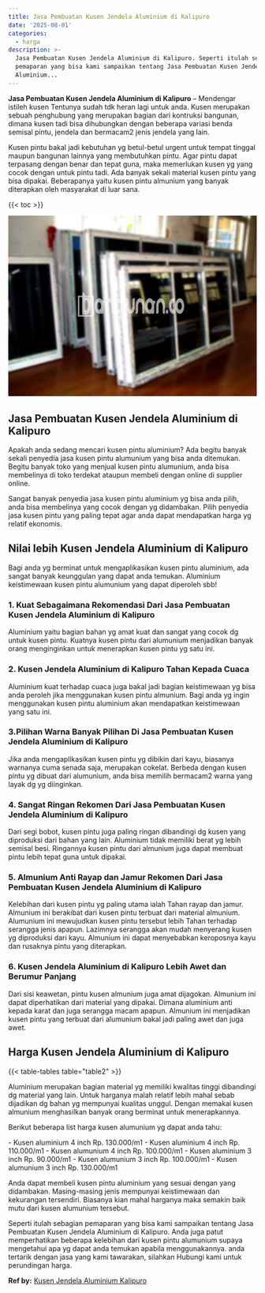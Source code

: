 ```yaml
---
title: Jasa Pembuatan Kusen Jendela Aluminium di Kalipuro
date: '2025-08-01'
categories:
  - harga
description: >-
  Jasa Pembuatan Kusen Jendela Aluminium di Kalipuro. Seperti itulah sebagian
  pemaparan yang bisa kami sampaikan tentang Jasa Pembuatan Kusen Jendela
  Aluminium...
---
```


**Jasa Pembuatan Kusen Jendela Aluminium di Kalipuro** – Mendengar istileh kusen Tentunya sudah tdk heran lagi untuk anda. Kusen merupakan sebuah penghubung yang merupakan bagian dari kontruksi bangunan, dimana kusen tadi bisa dihubungkan dengan beberapa variasi benda semisal pintu, jendela dan bermacam2 jenis jendela yang lain.

Kusen pintu bakal jadi kebutuhan yg betul-betul urgent untuk tempat tinggal maupun bangunan lainnya yang membutuhkan pintu. Agar pintu dapat terpasang dengan benar dan tepat guna, maka memerlukan kusen yg yang cocok dengan untuk pintu tadi. Ada banyak sekali material kusen pintu yang bisa dipakai. Beberapanya yaitu kusen pintu almunium yang banyak diterapkan oleh masyarakat di luar sana.

{{< toc >}}

![Jasa Pembuatan Kusen Jendela Aluminium di Kalipuro](/images/harga-kusen-jendela-alumunium-25.png)

## Jasa Pembuatan Kusen Jendela Aluminium di Kalipuro

Apakah anda sedang mencari kusen pintu aluminium? Ada begitu banyak sekali penyedia jasa kusen pintu alumunium yang bisa anda ditemukan. Begitu banyak toko yang menjual kusen pintu alumunium, anda bisa membelinya di toko terdekat ataupun membeli dengan online di supplier online.

Sangat banyak penyedia jasa kusen pintu aluminium yg bisa anda pilih, anda bisa membelinya yang cocok dengan yg didambakan. Pilih penyedia jasa kusen pintu yang paling tepat agar anda dapat mendapatkan harga yg relatif ekonomis.

## Nilai lebih Kusen Jendela Aluminium di Kalipuro

Bagi anda yg berminat untuk mengaplikasikan kusen pintu aluminium, ada sangat banyak keunggulan yang dapat anda temukan. Aluminium keistimewaan kusen pintu alumunium yang dapat diperoleh sbb!

### 1\. Kuat Sebagaimana Rekomendasi Dari Jasa Pembuatan Kusen Jendela Aluminium di Kalipuro

Aluminium yaitu bagian bahan yg amat kuat dan sangat yang cocok dg untuk kusen pintu. Kuatnya kusen pintu dari alumunium menjadikan banyak orang menginginkan untuk menerapkan kusen pintu yg satu ini.

### 2\. Kusen Jendela Aluminium di Kalipuro Tahan Kepada Cuaca

Aluminium kuat terhadap cuaca juga bakal jadi bagian keistimewaan yg bisa anda peroleh jika menggunakan kusen pintu almunium. Bagi anda yg ingin menggunakan kusen pintu aluminium akan mendapatkan keistimewaan yang satu ini.

### 3.Pilihan Warna Banyak Pilihan Di Jasa Pembuatan Kusen Jendela Aluminium di Kalipuro

Jika anda mengaplikasikan kusen pintu yg dibikin dari kayu, biasanya warnanya cuma senada saja, merupakan cokelat. Berbeda dengan kusen pintu yg dibuat dari alumunium, anda bisa memilih bermacam2 warna yang layak dg yg diinginkan.

### 4\. Sangat Ringan Rekomen Dari Jasa Pembuatan Kusen Jendela Aluminium di Kalipuro

Dari segi bobot, kusen pintu juga paling ringan dibandingi dg kusen yang diproduksi dari bahan yang lain. Aluminium tidak memiliki berat yg lebih semisal besi. Ringannya kusen pintu dari almunium juga dapat membuat pintu lebih tepat guna untuk dipakai.

### 5\. Almunium Anti Rayap dan Jamur Rekomen Dari Jasa Pembuatan Kusen Jendela Aluminium di Kalipuro

Kelebihan dari kusen pintu yg paling utama ialah Tahan rayap dan jamur. Almunium ini berakibat dari kusen pintu terbuat dari material almunium. Alumunium ini mewujudkan kusen pintu tersebut lebih Tahan terhadap serangga jenis apapun. Lazimnya serangga akan mudah menyerang kusen yg diproduksi dari kayu. Almunium ini dapat menyebabkan keroposnya kayu dan rusaknya pintu yang diterapkan.

### 6\. Kusen Jendela Aluminium di Kalipuro Lebih Awet dan Berumur Panjang

Dari sisi keawetan, pintu kusen almunium juga amat dijagokan. Almunium ini dapat diperhatikan dari material yang dipakai. Dimana aluminium anti kepada karat dan juga serangga macam apapun. Almunium ini menjadikan kusen pintu yang terbuat dari alumunium bakal jadi paling awet dan juga awet.

## Harga Kusen Jendela Aluminium di Kalipuro

{{< table-tables table="table2" >}}

Aluminium merupakan bagian material yg memiliki kwalitas tinggi dibandingi dg material yang lain. Untuk harganya malah relatif lebih mahal sebab dijadikan dg bahan yg mempunyai kualitas unggul. Dengan memakai kusen almunium menghasilkan banyak orang berminat untuk menerapkannya.

Berikut beberapa list harga kusen alumunium yg dapat anda tahu:

\- Kusen aluminium 4 inch Rp. 130.000/m1 - Kusen aluminium 4 inch Rp. 110.000/m1 - Kusen alumunium 4 inch Rp. 100.000/m1 - Kusen aluminium 3 inch Rp. 90.000/m1 - Kusen alumunium 3 inch Rp. 100.000/m1 - Kusen alumunium 3 inch Rp. 130.000/m1

Anda dapat membeli kusen pintu aluminium yang sesuai dengan yang didambakan. Masing-masing jenis mempunyai keistimewaan dan kekurangan tersendiri. Biasanya kian mahal harganya maka semakin baik mutu dari kusen alumunium tersebut.

Seperti itulah sebagian pemaparan yang bisa kami sampaikan tentang Jasa Pembuatan Kusen Jendela Aluminium di Kalipuro. Anda juga patut memperhatikan beberapa kelebihan dari kusen pintu alumunium supaya mengetahui apa yg dapat anda temukan apabila menggunakannya. anda tertarik dengan jasa yang kami tawarakan, silahkan Hubungi kami untuk perundingan harga.

**Ref by:** [Kusen Jendela Aluminium Kalipuro](https://id.wikipedia.org/wiki/Kusen)
